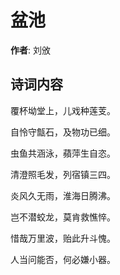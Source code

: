 # 盆池

**作者**: 刘攽

## 诗词内容

覆杯坳堂上，儿戏种莲芰。

自怜守甔石，及物功已细。

虫鱼共涵泳，蘋萍生自恣。

清澄照毛发，列宿镇三四。

炎风久无雨，淮海日腾沸。

岂不潜蛟龙，莫肯救憔悴。

惜哉万里波，贻此升斗愧。

人当问能否，何必嫌小器。

